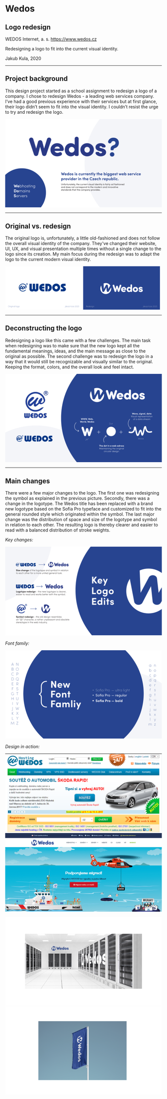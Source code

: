 # Wedos
## Logo redesign
WEDOS Internet, a. s.
https://www.wedos.cz

Redesigning a logo to fit into the current visual identity.

Jakub Kula, 2020

---

## **Project background**<br>
This design project started as a school assignment to redesign a logo of a company. I chose to redesign Wedos - a leading web services company. I’ve had a good previous experience with their services but at first glance, their logo didn’t seem to fit into the visual identity. I couldn’t resist the urge to try and redesign the logo. 

![Placeholder](img/00_intro.png)

---

## **Original vs. redesign**<br>
The original logo is, unfortunately, a little old-fashioned and does not follow the overall visual identity of the company. They've changed their website, UI, UX, and visual presentation multiple times without a single change to the logo since its creation. My main focus during the redesign was to adapt the logo to the current modern visual identity. 

<p float="left">
  <img src="img/01_before.png" alt="drawing" width="49%"/>
  <img src="img/02_after.png" alt="drawing" width="49%"/>
</p>

---

## **Deconstructing the logo**<br>
Redesigning a logo like this came with a few challenges. The main task when redesigning was to make sure that the new logo kept all the fundamental meanings, ideas, and the main message as close to the original as possible. The second challenge was to redesign the logo in a way that it would still be recognizable and visually similar to the original. Keeping the format, colors, and the overall look and feel intact.

![Placeholder](img/03_detail.png)

---

## **Main changes**<br>
There were a few major changes to the logo. The first one was redesigning the symbol as explained in the previous picture. Secondly, there was a change in the logotype. The Wedos title has been replaced with a brand new logotype based on the Sofia Pro typeface and customized to fit into the general rounded style which originated within the symbol. The last major change was the distribution of space and size of the logotype and symbol in relation to each other. The resulting logo is thereby clearer and easier to read with a balanced distribution of stroke weights.<br>

*Key changes:*

![Placeholder](img/04_changes.png)

*Font family:*

![Placeholder](img/05_font.png)

*Design in action:*

![Placeholder](img/07_webbefore.png)
![Placeholder](img/08_webafter.png)

![Placeholder](img/05_mockup_1.png)
![Placeholder](img/06_mockup_2.png)

